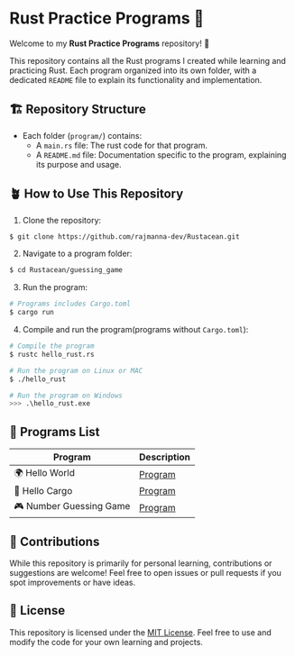 # Rust Practice Programs 🦀

Welcome to my **Rust Practice Programs** repository! 🎉

This repository contains all the Rust programs I created while learning and practicing Rust. Each program organized into its own folder, with a dedicated `README` file to explain its functionality and implementation.

## 🏗️ Repository Structure

- Each folder (`program/`) contains:
  - A `main.rs` file: The rust code for that program.
  - A `README.md` file: Documentation specific to the program, explaining its purpose and usage.

## 🪴 How to Use This Repository

1. Clone the repository:

```bash
$ git clone https://github.com/rajmanna-dev/Rustacean.git
```

2. Navigate to a program folder:

```bash
$ cd Rustacean/guessing_game
```

3. Run the program:

```bash
# Programs includes Cargo.toml
$ cargo run
```

4. Compile and run the program(programs without `Cargo.toml`):

```bash
# Compile the program
$ rustc hello_rust.rs

# Run the program on Linux or MAC
$ ./hello_rust

# Run the program on Windows
>>> .\hello_rust.exe
```

## 📃 Programs List

| Program                 | Description               |
| ----------------------- | ------------------------- |
| 🌍 Hello World          | [Program](hello_rust/)    |
| 🚢 Hello Cargo          | [Program](hello_cargo/)   |
| 🎮 Number Guessing Game | [Program](guessing_game/) |

## 🤝 Contributions

While this repository is primarily for personal learning, contributions or suggestions are welcome! Feel free to open issues or pull requests if you spot improvements or have ideas.

## 🪪 License

This repository is licensed under the [MIT License](LICENSE.txt). Feel free to use and modify the code for your own learning and projects.
